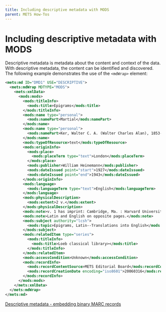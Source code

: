 ```yaml
---
title: Including descriptive metadata with MODS
parent: METS How-Tos
---
```

# Including descriptive metadata with MODS

Descriptive metadata is metadata about the content and context of the data. With descriptive metadata, the content can be identified and discovered. The following example demonstrates the use of the `<mdWrap>` element:

```xml
<mets:md ID="DMD1" USE="DESCRIPTIVE">
  <mets:mdWrap MDTYPE="MODS">
    <mets:xmlData>
      <mods:mods>
        <mods:titleInfo>
          <mods:title>Epigrams</mods:title>
        </mods:titleInfo>
        <mods:name type="personal">
          <mods:namePart>Martial</mods:namePart>
        </mods:name>
        <mods:name type="personal">
          <mods:namePart>Ker, Walter C. A. (Walter Charles Alan), 1853-1929</mods:namePart>
        </mods:name>
        <mods:typeOfResource>text</mods:typeOfResource>
        <mods:originInfo>
          <mods:place>
            <mods:placeTerm type="text">London</mods:placeTerm>
          </mods:place>
          <mods:publisher>William Heinemann</mods:publisher>
          <mods:dateIssued point="start">1927</mods:dateIssued>
          <mods:dateIssued point="end">1943</mods:dateIssued>
        </mods:originInfo>
        <mods:language>
          <mods:languageTerm type="text">English</mods:languageTerm>
        </mods:language>
        <mods:physicalDescription>
          <mods:extent>2 v.</mods:extent>
        </mods:physicalDescription>
        <mods:note>v. 1 has imprint: Cambridge, Ma. : Harvard University Press, 1943</mods:note>
        <mods:note>Latin and English on opposite pages.</mods:note>
        <mods:subject authority="lcsh">
          <mods:topic>Epigrams, Latin--Translations into English</mods:topic>
        </mods:subject>
        <mods:relatedItem type="series">
          <mods:titleInfo>
            <mods:title>Loeb classical library></mods:title>
          </mods:titleInfo>
        </mods:relatedItem>
        <mods:accessCondition>Unknown</mods:accessCondition>
        <mods:recordInfo>
          <mods:recordContentSource>METS Editorial Board</mods:recordContentSource>
          <mods:recordCreationDate encoding="iso8601">20060316</mods:recordCreationDate>
        </mods:recordInfo>
      </mods:mods>
    </mets:xmlData>
  </mets:mdWrap>
</mets:md>
```

[Descriptive metadata - embedding binary MARC records](binary_marc.md)
